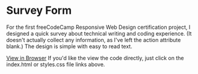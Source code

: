 # Survey Form

For the first freeCodeCamp Responsive Web Design certification project, I designed a quick survey about technical writing and coding experience.
(It doesn't actually collect any information, as I've left the action attribute blank.) The design is simple with easy to read text.

[View in Browser](https://github.com/nessdocs/fCC-Responsive-Web-Design/blob/main/Survey-Form/index.html)
If you'd like the view the code directly, just click on the index.html or styles.css file links above.

